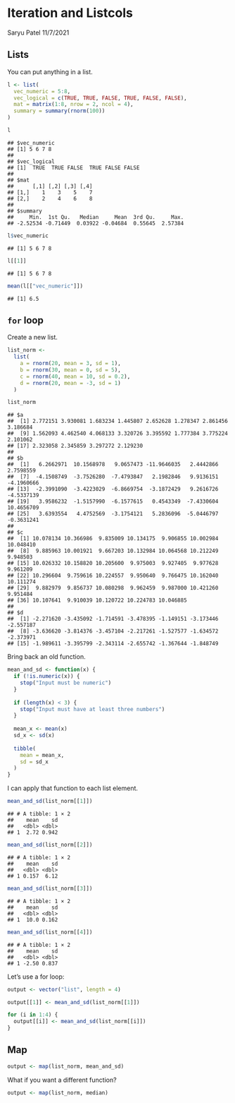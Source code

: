 Iteration and Listcols
================
Saryu Patel
11/7/2021

## Lists

You can put anything in a list.

``` r
l <- list(
  vec_numeric = 5:8,
  vec_logical = c(TRUE, TRUE, FALSE, TRUE, FALSE, FALSE),
  mat = matrix(1:8, nrow = 2, ncol = 4),
  summary = summary(rnorm(100))
)
```

``` r
l
```

    ## $vec_numeric
    ## [1] 5 6 7 8
    ## 
    ## $vec_logical
    ## [1]  TRUE  TRUE FALSE  TRUE FALSE FALSE
    ## 
    ## $mat
    ##      [,1] [,2] [,3] [,4]
    ## [1,]    1    3    5    7
    ## [2,]    2    4    6    8
    ## 
    ## $summary
    ##     Min.  1st Qu.   Median     Mean  3rd Qu.     Max. 
    ## -2.52534 -0.71449  0.03922 -0.04684  0.55645  2.57384

``` r
l$vec_numeric
```

    ## [1] 5 6 7 8

``` r
l[[1]]
```

    ## [1] 5 6 7 8

``` r
mean(l[["vec_numeric"]])
```

    ## [1] 6.5

## `for` loop

Create a new list.

``` r
list_norm <- 
  list(
    a = rnorm(20, mean = 3, sd = 1),
    b = rnorm(30, mean = 0, sd = 5),
    c = rnorm(40, mean = 10, sd = 0.2),
    d = rnorm(20, mean = -3, sd = 1)
  )
```

``` r
list_norm
```

    ## $a
    ##  [1] 2.772151 3.930081 1.683234 1.445807 2.652628 1.278347 2.861456 3.186684
    ##  [9] 1.562093 4.462540 4.068133 3.320726 3.395592 1.777384 3.775224 2.101062
    ## [17] 2.323058 2.345859 3.297272 2.129230
    ## 
    ## $b
    ##  [1]   6.2662971  10.1568978   9.0657473 -11.9646035   2.4442866   2.7598559
    ##  [7]  -4.1508749  -3.7526280  -7.4793847   2.1982846   9.9136151  -4.1960666
    ## [13]  -2.3991090  -3.4223029  -6.8669754  -3.1872429   9.2616726  -4.5337139
    ## [19]   3.9586232  -1.5157990  -6.1577615   0.4543349  -7.4330604  10.4656709
    ## [25]   3.6393554   4.4752569  -3.1754121   5.2836096  -5.0446797  -0.3631241
    ## 
    ## $c
    ##  [1] 10.078134 10.366986  9.835009 10.134175  9.906855 10.002984 10.048410
    ##  [8]  9.885963 10.001921  9.667203 10.132984 10.064568 10.212249  9.948503
    ## [15] 10.026332 10.158820 10.205600  9.975003  9.927405  9.977628  9.961209
    ## [22] 10.296604  9.759616 10.224557  9.950640  9.766475 10.162040 10.111274
    ## [29]  9.882979  9.856737 10.080298  9.962459  9.987000 10.421260  9.951484
    ## [36] 10.107641  9.910039 10.120722 10.224783 10.046885
    ## 
    ## $d
    ##  [1] -2.271620 -3.435092 -1.714591 -3.478395 -1.149151 -3.173446 -2.557187
    ##  [8] -3.636620 -3.814376 -3.457104 -2.217261 -1.527577 -1.634572 -2.373971
    ## [15] -1.989611 -3.395799 -2.343114 -2.655742 -1.367644 -1.848749

Bring back an old function.

``` r
mean_and_sd <- function(x) {
  if (!is.numeric(x)) {
    stop("Input must be numeric")
  }
  
  if (length(x) < 3) {
    stop("Input must have at least three numbers")
  }
  
  mean_x <- mean(x)
  sd_x <- sd(x)
  
  tibble(
    mean = mean_x,
    sd = sd_x
  )
}
```

I can apply that function to each list element.

``` r
mean_and_sd(list_norm[[1]])
```

    ## # A tibble: 1 × 2
    ##    mean    sd
    ##   <dbl> <dbl>
    ## 1  2.72 0.942

``` r
mean_and_sd(list_norm[[2]])
```

    ## # A tibble: 1 × 2
    ##    mean    sd
    ##   <dbl> <dbl>
    ## 1 0.157  6.12

``` r
mean_and_sd(list_norm[[3]])
```

    ## # A tibble: 1 × 2
    ##    mean    sd
    ##   <dbl> <dbl>
    ## 1  10.0 0.162

``` r
mean_and_sd(list_norm[[4]])
```

    ## # A tibble: 1 × 2
    ##    mean    sd
    ##   <dbl> <dbl>
    ## 1 -2.50 0.837

Let’s use a for loop:

``` r
output <- vector("list", length = 4)

output[[1]] <- mean_and_sd(list_norm[[1]])

for (i in 1:4) {
  output[[i]] <- mean_and_sd(list_norm[[i]])
}
```

## Map

``` r
output <- map(list_norm, mean_and_sd)
```

What if you want a different function?

``` r
output <- map(list_norm, median)
```

